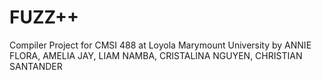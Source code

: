 # FUZZ++
Compiler Project for CMSI 488 at Loyola Marymount University by 
ANNIE FLORA, AMELIA JAY, LIAM NAMBA, CRISTALINA NGUYEN, CHRISTIAN SANTANDER
